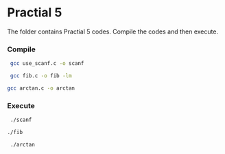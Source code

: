# Practial 5

The folder contains Practial 5 codes.
Compile the codes and then execute.

### Compile

```bash
 gcc use_scanf.c -o scanf
```

```bash
 gcc fib.c -o fib -lm
```
```bash 
gcc arctan.c -o arctan 
```

### Execute

```bash
 ./scanf
```
```bash 
./fib
```
```bash
 ./arctan
```

